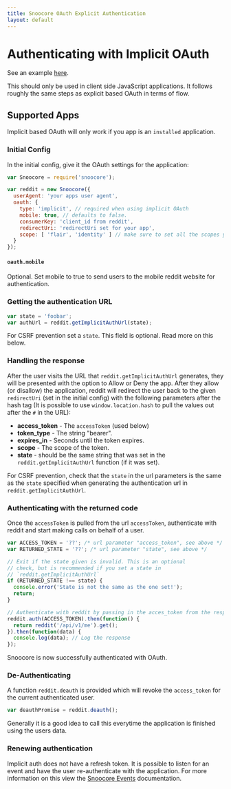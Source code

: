 ```yaml
---
title: Snoocore OAuth Explicit Authentication
layout: default
---
```


# Authenticating with Implicit OAuth

See an example [here](https://github.com/trevorsenior/snoocore-examples/blob/master/browser/oauth-implicit.html).

This should only be used in client side JavaScript applications. It follows roughly the same steps as explicit based OAuth in terms of flow.

## Supported Apps

Implicit based OAuth will only work if you app is an `installed` application.

### Initial Config

In the initial config, give it the OAuth settings for the application:

```javascript
var Snoocore = require('snoocore');

var reddit = new Snoocore({
  userAgent: 'your apps user agent',
  oauth: { 
    type: 'implicit', // required when using implicit OAuth
    mobile: true, // defaults to false.
    consumerKey: 'client_id from reddit', 
    redirectUri: 'redirectUri set for your app',
    scope: [ 'flair', 'identity' ] // make sure to set all the scopes you need.
  }
});	 
```

#### `oauth.mobile` 

Optional. Set mobile to true to send users to the mobile reddit website for authentication.

### Getting the authentication URL

```javascript
var state = 'foobar';
var authUrl = reddit.getImplicitAuthUrl(state);
```

For CSRF prevention set a `state`. This field is optional. Read more on this below.

### Handling the response

After the user visits the URL that `reddit.getImplicitAuthUrl` generates, they will be presented with the option to Allow or Deny the app. After they allow (or disallow) the application, reddit will redirect the user back to the given `redirectUri` (set in the initial config)  with the following parameters after the hash tag (It is possible to use `window.location.hash` to pull the values out after the `#` in the URL):

 - **access_token**	- The `accessToken` (used below)
 - **token_type** - The string "bearer".
 - **expires_in** - Seconds until the token expires.
 - **scope** - The scope of the token.
 - **state** - should be the same string that was  set in the `reddit.getImplicitAuthUrl` function (if it was set).

For CSRF prevention, check that the `state` in the url parameters is the same as the `state` specified when generating the authentication url in `reddit.getImplicitAuthUrl`.

### Authenticating with the returned code

Once the `accessToken` is pulled from the url `accessToken`, authenticate with reddit and start making calls on behalf of a user.

```javascript
var ACCESS_TOKEN = '??'; /* url parameter "access_token", see above */
var RETURNED_STATE = '??'; /* url parameter "state", see above */

// Exit if the state given is invalid. This is an optional
// check, but is recommended if you set a state in 
// `reddit.getImplicitAuthUrl`
if (RETURNED_STATE !== state) {
  console.error('State is not the same as the one set!');
  return;
}

// Authenticate with reddit by passing in the acces_token from the response
reddit.auth(ACCESS_TOKEN).then(function() {
  return reddit('/api/v1/me').get();
}).then(function(data) {
  console.log(data); // Log the response
});
```

Snoocore is now successfully authenticated with OAuth.

### De-Authenticating

A function `reddit.deauth` is provided which will revoke the `access_token` for the current authenticated user.

```javascript
var deauthPromise = reddit.deauth();
```

Generally it is a good idea to call this everytime the application is finished using the users data.

### Renewing authentication

Implicit auth does not have a refresh token. It is possible to listen for an event and have the user re-authenticate with the application. For more information on this view the [Snoocore Events](events.html) documentation.

